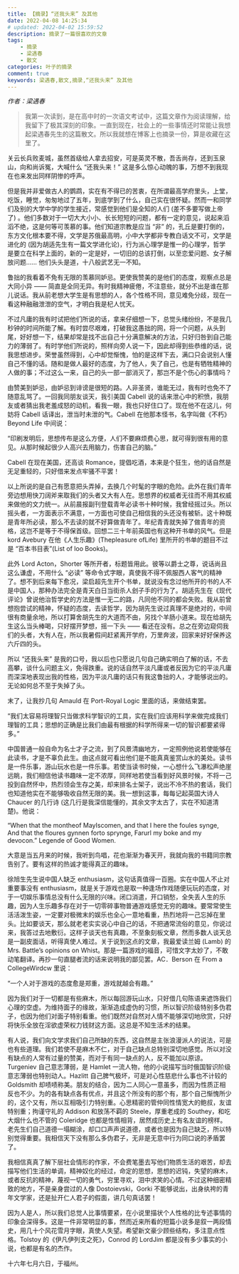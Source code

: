 ```yaml
---
title: 【摘录】“还我头来” 及其他
date: 2022-04-08 14:25:34
# updated: 2022-04-02 15:59:52
description: 摘录了一篇很喜欢的文章
tags: 
    - 摘录
    - 梁遇春
    - 散文
categories: 叶子的摘录
comment: true
keywords: 梁遇春,散文,摘录,“还我头来” 及其他
---
```


*作者：梁遇春*

> 我第一次读到，是在高中时的一次语文考试中，这篇文章作为阅读理解，给我留下了极其深刻的印象。一直到现在，社会上的一些事情还时常能让我想起梁遇春先生的这篇散文。所以我就想在博客上也摘录一份，算是收藏在这里了。

<!-- more -->

关云长兵败麦城，虽然首级给人拿去招安，可是英灵不散，吾舌尚存，还到玉泉山，向和尚诉冤，大喊什么 “还我头来！” 这是多么惊心动魄的事，万想不到我现在也来发出同样阴惨的呼声。

但是我并非爱做古人的鹦鹉，实在有不得已的苦衷，在所谓最高学府里头，上堂，吃饭，睡觉，匆匆地过了五年，到底学到了什么，自己实在很怀疑。然而一和同学们及别的大学中学的学生接近，常感觉到他们是全知的人们 (差不多要写做上帝了) 。他们多数对于一切大大小小、长长短短的问题，都有一定的意见，说起来滔滔不绝，这是何等可羡慕的事。他们知道宗教是应当  “非” 的，孔丘是要打倒的，东方文化根本要不得，文学是苏俄最高明，小中大学都非专教白话文不可，文学是进化的  (因为胡适先生有一篇文学进化论)，行为派心理学是惟一的心理学，哲学是要立在科学上面的，新的一定是好，一切旧的总该打倒，以至恋爱问题、女子解放问题…… 他们头头是道，十八般武艺无一不知。

鲁拙的我看着不免有无限的羡慕同妒忌。更使我赞美的是他们的态度，观察点总是大同小异 ——  简直是全同无异。有时我精神疲倦，不注意些，就分不出是谁在那儿说话。我从前老想大学生是有思想的人，各个性格不同，意见难免分歧，现在一看这种融融泄泄的空气，才明白我是杞人忧天。

不过凡庸的我有时试把他们所说的话，拿来仔细想一下，总觉头绪纷纷，不是我几秒钟的时间所能了解。有时尝尽艰难，打破我这愚拙的网，将一个问题，从头到尾，好好想一下，结果却常是找不出自己十分满意解决的方法，只好归咎到自己能力的薄弱了。有时学他们所说的，照样向旁人说一下，因此却得到些恭维的话，说我思想进步。荣誉虽然得到，心中却觉惭愧，怕的是这样下去，满口只会说别人懂自己不懂的话。随和是做人最好的态度，为了他人，失了自己，也是有牺牲精神的人做的事；不过这么一来，自己的头一部一部消灭了，那岂不是个伤心的事情吗？

由赞美到妒忌，由妒忌到诽谤是很短的路。人非圣贤，谁能无过，我有时也免不了随意乱骂了。一回我同朋友谈天，我引美国  Cabell 说的话来泄心中的积愤，我朋友或者猜出我老羞成怒的动机，看我一眼，我也只好住口了。现在他不在这儿，何妨将  Cabell 话译出，泄当时未泄的气。Cabell 在他那本怪书，名字叫做《不朽》Beyond Life 中间说：

“印刷发明后，思想传布是这么方便，人们不要麻烦费心思，就可得到很有用的意见。从那时候起很少人高兴去用脑力，伤害自己的脑。”

Cabell 在现在美国，还高谈 Romance，提倡吃酒，本来是个狂生，他的话自然是无足重轻的，只好借来发点牢骚不平罢！

以上所说的是自己有愿意把头弄掉，去换几个时髦的字眼的危险。此外在我们青年旁边想用快刀阔斧来取我们的头者又大有人在。思想界的权威者无往而不用其权威来做他的文力统一。从前晨报副刊登载青年必读书十种时候，我曾经摇过头。所以摇头者，一方面表示不满意，一方面也可使自己相信我的头还没有被斩。这十种既是青年所必读，那么不去读的就不好算做青年了。年纪青青就失掉了做青年的资格，这岂不是等于不得保首级。回想二三十年前英国也有这种开书单的风气。但是 kord Avebury 在他《人生乐趣》(Thepleasure ofLife) 里所开的书单的题目不过是 “百本书目表”(List of  loo Books)。

此外 Lord Acton，Shorter 等所开者，标题皆用此。彼等以爵士之尊，说话尚且这么谦虚，不用什么 “必读”  等命令式字眼，真使我不得不佩服西人客气的精神了。想不到后来每下愈况，梁启超先生开个书单，就说没有念过他所开的书的人不是中国人，那种办法完全是青天白日当街杀人刽子手的行为了。胡适先生在《现代评论》曾说他治哲学史的方法是惟一无二的路，凡同他不同的都会失败。我从前曾想抱尝试的精神，怀疑的态度，去读哲学，因为胡先生说过真理不是绝对的，中间很有商量余地，所以打算舍胡先生的大道而不由，另找个羊肠小道来。现在给胡先生这么当头棒喝，只好摆开梦想，摇一下头 —— 看还在没有。总之在旁边窥伺我们的头者，大有人在，所以我暑假间赶紧离开学府，万里奔波，回家来好好保养这六斤四的头。

所以 “还我头来” 是我的口号，我以后也只愿说几句自己确实明白了解的话，不去高攀，谈什么问题主义，免得跌重。说的话自然平淡凡庸或者反因为它的平淡凡庸而深深地表现出我的性格，因为平淡凡庸的话只有我这鲁拙的人，才能够说出的。无论如何总不至于失掉了头。

末了，让我抄几句 Amauld 在 Port-Royal Logic 里面的话，来做结束罢。

“我们太容易将理智只当做求科学智识的工具，实在我们应该用科学来做完成我们理智的工具；思想的正确是比我们由最有根据的科学所得来一切的智识都要紧得多。”

中国普通一般自命为名士才子之流，到了风景清幽地方，一定照例他说若使能够在此读书，才是不辜负此生。由这点就可看出他们是不能真真鉴赏山水的美处。读书是一件乐事，游山玩水也是一件乐事。若使当读书时候，一心想什么飞瀑松声绝崖远眺，我们相信他读书趣味一定不浓厚，同样地若使当看到好风景时候，不将一己投到自然怀中，热烈领会生存之美，却来排名士架子，说出不冷不热的套话，我们也知道他实在不能够吸收自然无限的美。我一想到这事，每每记起英国大诗人 Chaucer 的几行诗 (这几行是我深信能懂的，其余文字太古了，实在不知道清楚)。他说：

“When that the montheof MayIscomen, and that I here the foules  synge, And that the floures gynnen forto sprynge, Farurl my boke and my  devocon.” Legende of Good Women.

大意是当五月来的时候，我听到鸟唱，花也渐渐为春天开，我就向我的书籍同宗教告别了。要有这样的热诚才能得真正的趣味。

徐旭生先生说中国人缺乏 enthusiasm，这句话真值得一百圈。实在中国人不止对重要事没有 enthusiasm，就是关于游戏也是取一种逢场作戏随便玩玩的态度，对于一切娱乐事情总没有什么无限的兴味。闭口消遣，开口销愁，全失丢人生的乐趣，因为人生乐趣多存在对于一切零碎事物普通游戏感觉无穷的趣味。要常常使生活活泼生姿，一定要对极微末的娱乐也全心一意地看重，热烈地将一己忘掉在里头。比如要谈天，那么就老老实实说心中自己的话，不把通常流俗的意见，你说过来，我答过去地敷衍。这样子谈天也有真趣，不至象刻板文章，然而多数人谈天总是一副皮面话，听得真使人难过。关于说到这点的文章，我最爱读兰姆 (Lamb) 的 Mrs. Battle’s opinions on  Whist。那是一篇游戏的福音，可惜文字太妙了，不敢动笔翻译。再抄一句直腿者流的话来说明我的鄙见罢。AC．Berson 在 From a  CollegeWirdcw 里说：

“一个人对于游戏的态度愈是郑重，游戏就越会有趣。”

因为我们对于一切都是有些麻木，所以每回游玩山水，只好借几句陈语来遮饰我们心理的空虚。为维持面子的缘故，渐渐造成虚伪的习惯，所以智识阶级特别多伪君子，也因为他们对面子特别看重。他们既然对自然对人情不能够深切地欣赏，只好将快乐全放在淫欲虚荣权力钱财这方面。这总是不知生活术的结果。

有人说，我们向文学求我们自己所缺的东西，这自然是主张浪漫派人的说法，可是也有些道理。我们若使不是麻木不仁，对于自己缺点总特别深切地感觉。所以对没有缺点的人常有过量的赞美，而对于有同一缺点的人，反不能加以原谅。Turgeniev 自己意志薄弱，是 Hamlet 一流人物，他的小说描写当时俄国智识阶级意志薄弱也特别动人。Hazlitt 自己脾气极坏，可是对心性慈悲什么事也不计较的  Goldsmith 却啧啧称美。朋友的结合，因为二人同心一意虽多，而因为性质正相反也不少。为的各有缺点各有优点，并且这个所没有的那个有，那个自己惭愧所少的，这个又有，所以互相吸引力特别重。心思精密的管仲同性情宽大的鲍叔，友谊特别重；拘谨守礼的 Addison 和放荡不羁的 Steele，厚重老成的 Southey，和吃大烟什么也不管的  Coleridge 也都是性情相背，居然成历史上有名友谊的榜样。老先生们自己道德一塌糊涂，却口口声声说道德，或者也是因为自己缺乏，所以特别觉得重要。我相信天下没有那么多伪君子，无非是无意中行为同口说的矛盾罢了。

我相信真真了解下层社会情形的作家，不会费笔墨去写他们物质生活的艰苦，却去描写他们生活的单调，精神奴化的经过，命定的思想，思想的迟钝，失望的麻木，或者反抗的精神，蔑视一切的勇气，穷里寻欢，泪中求笑的心情。不过这种细密精致的地方，不是亲身尝过的人像 Dostoievski，Gorki 不能够说出，出身纨袴的青年文学家，还是扯开仁人君子的假面，讲几句真话罢！

因为人是人，所以我们总觉人比事情要紧，在小说里描状个人性格的比专述事情的印象会深得多。这是一件非常明显的事，然而近来所看的短篇小说多是叙一两段情史，用几十个风花雪月字眼，真使人失望。希望新文豪少顾些结构，多注意点性格。Tolstoy 的《伊凡伊列支之死》，Conrod 的 LordJim 都是没有多少事实的小说，也都是有名的杰作。





十六年七月六日，于福州。